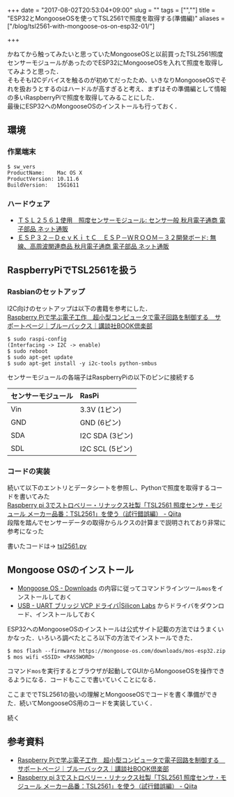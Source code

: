 +++
date = "2017-08-02T20:53:04+09:00"
slug = ""
tags = ["",""]
title = "ESP32とMongooseOSを使ってTSL2561で照度を取得する(準備編)"
aliases = ["/blog/tsl2561-with-mongoose-os-on-esp32-01/"]

+++

かねてから触ってみたいと思っていたMongooseOSと以前買ったTSL2561照度センサーモジュールがあったのでESP32にMongooseOSを入れて照度を取得してみようと思った．  
そもそもI2Cデバイスを触るのが初めてだったため、いきなりMongooseOSでそれを扱おうとするのはハードルが高すぎると考え、まずはその準備編として情報の多いRaspberryPiで照度を取得してみることにした．  
最後にESP32へのMongooseOSのインストールも行っておく．

<!--more-->

## 環境
### 作業端末

``` shell
$ sw_vers
ProductName:    Mac OS X
ProductVersion: 10.11.6
BuildVersion:   15G1611
```

### ハードウェア
* [ＴＳＬ２５６１使用　照度センサーモジュール: センサ一般 秋月電子通商 電子部品 ネット通販](http://akizukidenshi.com/catalog/g/gM-08219/)
* [ＥＳＰ３２－ＤｅｖＫｉｔＣ　ＥＳＰ－ＷＲＯＯＭ－３２開発ボード: 無線、高周波関連商品 秋月電子通商 電子部品 ネット通販](http://akizukidenshi.com/catalog/g/gM-11819/)

## RaspberryPiでTSL2561を扱う
### Rasbianのセットアップ
I2C向けのセットアップは以下の書籍を参考にした．  
[Raspberry Piで学ぶ電子工作　超小型コンピュータで電子回路を制御する　サポートページ｜ブルーバックス｜講談社BOOK倶楽部](http://bluebacks.kodansha.co.jp/special/rspi.html)

``` shell
$ sudo raspi-config
(Interfacing -> I2C -> enable)
$ sudo reboot
$ sudo apt-get update
$ sudo apt-get install -y i2c-tools python-smbus
```

センサーモジュールの各端子はRaspberryPiの以下のピンに接続する

|センサーモジュール|RasPi|
|:--|:--|
|Vin|3.3V (1ピン)|
|GND|GND (6ピン)|
|SDA|I2C SDA (3ピン)|
|SDL|I2C SCL (5ピン)|

### コードの実装
続いて以下のエントリとデータシートを参照し、Pythonで照度を取得するコードを書いてみた  
[Raspberry pi 3でストロベリー・リナックス社製「TSL2561 照度センサ・モジュール メーカー品番：TSL2561」を使う（試行錯誤編） - Qiita](http://qiita.com/boyaki_machine/items/a238e9d03455a2eea26e)  
段階を踏んでセンサーデータの取得からルクスの計算まで説明されており非常に参考になった

書いたコードは→ [tsl2561.py](https://gist.github.com/uyorum/966af625bd9893ea3b2877e4e40600df)

## Mongoose OSのインストール
* [Mongoose OS - Downloads](https://mongoose-os.com/software.html) の内容に従ってコマンドラインツール`mos`をインストールしておく
* [USB - UART ブリッジ VCP ドライバ|Silicon Labs](https://jp.silabs.com/products/development-tools/software/usb-to-uart-bridge-vcp-drivers) からドライバをダウンロード、インストールしておく

ESP32へのMongooseOSのインストールは公式サイト記載の方法ではうまくいかなった．いろいろ調べたところ以下の方法でインストールできた．

``` shell
$ mos flash --firmware https://mongoose-os.com/downloads/mos-esp32.zip
$ mos wifi <SSID> <PASSWORD>
```

コマンド`mos`を実行するとブラウザが起動してGUIからMongooseOSを操作できるようになる．コードもここで書いていくことになる．

ここまででTSL2561の扱いの理解とMongooseOSでコードを書く準備ができた．続いてMongooseOS用のコードを実装していく．

続く

## 参考資料
* [Raspberry Piで学ぶ電子工作　超小型コンピュータで電子回路を制御する　サポートページ｜ブルーバックス｜講談社BOOK倶楽部](http://bluebacks.kodansha.co.jp/special/rspi.html)
* [Raspberry pi 3でストロベリー・リナックス社製「TSL2561 照度センサ・モジュール メーカー品番：TSL2561」を使う（試行錯誤編） - Qiita](http://qiita.com/boyaki_machine/items/a238e9d03455a2eea26e)
